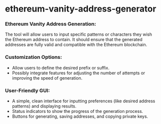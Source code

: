 # ethereum-vanity-address-generator

### Ethereum Vanity Address Generation:
The tool will allow users to input specific patterns or characters they wish the Ethereum address to contain.
It should ensure that the generated addresses are fully valid and compatible with the Ethereum blockchain.

### Customization Options:
- Allow users to define the desired prefix or suffix.
- Possibly integrate features for adjusting the number of attempts or improving the speed of generation.

### User-Friendly GUI:
- A simple, clean interface for inputting preferences (like desired address patterns) and displaying results.
- Status indicators to show the progress of the generation process.
- Buttons for generating, saving addresses, and copying private keys.
